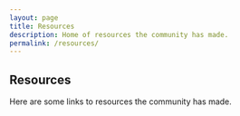 ```yaml
---
layout: page
title: Resources
description: Home of resources the community has made.
permalink: /resources/
---
```


## Resources

Here are some links to resources the community has made.